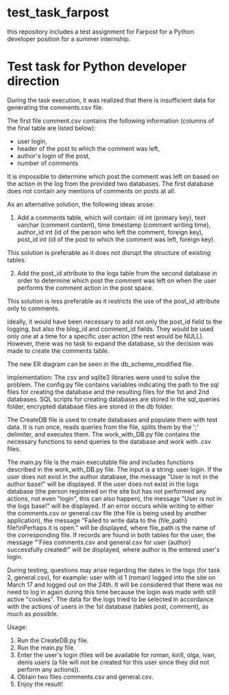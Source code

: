 # test_task_farpost
this repository includes a test assignment for Farpost for a Python developer position for a summer internship.

# Test task for Python developer direction

During the task execution, it was realized that there is insufficient data for generating the comments.csv file.

The first file comment.csv contains the following information (columns of the final table are listed below):

 - user login,
 - header of the post to which the comment was left,
 - author's login of the post,
 - number of comments

It is impossible to determine which post the comment was left on based on the action in the log from the provided two databases. The first database does not contain any mentions of comments on posts at all.

As an alternative solution, the following ideas arose:

1) Add a comments table, which will contain:
id int (primary key),
text varchar (comment content),
time timestamp (comment writing time),
author_id int (id of the person who left the comment, foreign key),
post_id int (id of the post to which the comment was left, foreign key).

This solution is preferable as it does not disrupt the structure of existing tables.

2) Add the post_id attribute to the logs table from the second database in order to determine which post the comment was left on when the user performs the comment action in the post space.

This solution is less preferable as it restricts the use of the post_id attribute only to comments.

Ideally, it would have been necessary to add not only the post_id field to the logging, but also the blog_id and comment_id fields. They would be used only one at a time for a specific user action (the rest would be NULL). However, there was no task to expand the database, so the decision was made to create the comments table.

The new ER diagram can be seen in the db_scheme_modified file.

Implementation:
The csv and sqlite3 libraries were used to solve the problem.
The config.py file contains variables indicating the path to the sql files for creating the database and the resulting files for the 1st and 2nd databases.
SQL scripts for creating databases are stored in the sql_queries folder, encrypted database files are stored in the db folder.

The CreateDB file is used to create databases and populate them with test data. It is run once, reads queries from the file, splits them by the ';' delimiter, and executes them.
The work_with_DB.py file contains the necessary functions to send queries to the database and work with .csv files.

The main.py file is the main executable file and includes functions described in the work_with_DB.py file. 
The input is a string: user login.
If the user does not exist in the author database, the message "User is not in the author base!" will be displayed.
If the user does not exist in the logs database (the person registered on the site but has not performed any actions, not even "login", this can also happen), the message "User is not in the logs base!" will be displayed.
If an error occurs while writing to either the comments.csv or general.csv file (the file is being used by another application), the message "Failed to write data to the {file_path} file!\nPerhaps it is open." will be displayed, where file_path is the name of the corresponding file.
If records are found in both tables for the user, the message "'Files comments.csv and general.csv for user {author} successfully created!" will be displayed, where author is the entered user's login.

During testing, questions may arise regarding the dates in the logs (for task 2, general.csv), for example: 
user with id 1 (roman) logged into the site on March 17 and logged out on the 24th. It will be considered that there was no need to log in again during this time because the login was made with still active "cookies".
The data for the logs tried to be selected in accordance with the actions of users in the 1st database (tables post, comment), as much as possible.

Usage:
1) Run the CreateDB.py file.
2) Run the main.py file.
3) Enter the user's login (files will be available for roman, kirill, olga, ivan, denis users (a file will not be created for this user since they did not perform any actions)).
4) Obtain two files comments.csv and general.csv.
5) Enjoy the result!
